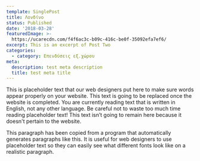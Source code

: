 ```yaml
---
template: SinglePost
title: Λονδίνο
status: Published
date: '2018-03-28'
featuredImage: >-
  https://ucarecdn.com/f4f6ac3c-b09c-416c-be0f-35092efa7ef6/
excerpt: This is an excerpt of Post Two
categories:
  - category: Επενδύσεις εξ.χώρου
meta:
  description: test meta description
  title: test meta title
---
```


This is placeholder text that our web designers put here to make sure words appear properly on your website. This text is going to be replaced once the website is completed. You are currently reading text that is written in English, not any other language. Be careful not to waste too much time reading placeholder text! This text isn’t going to remain here because it doesn't pertain to the website.

This paragraph has been copied from a program that automatically generates paragraphs like this. It is useful for web designers to use placeholder text so they can easily see what different fonts look like on a realistic paragraph.
